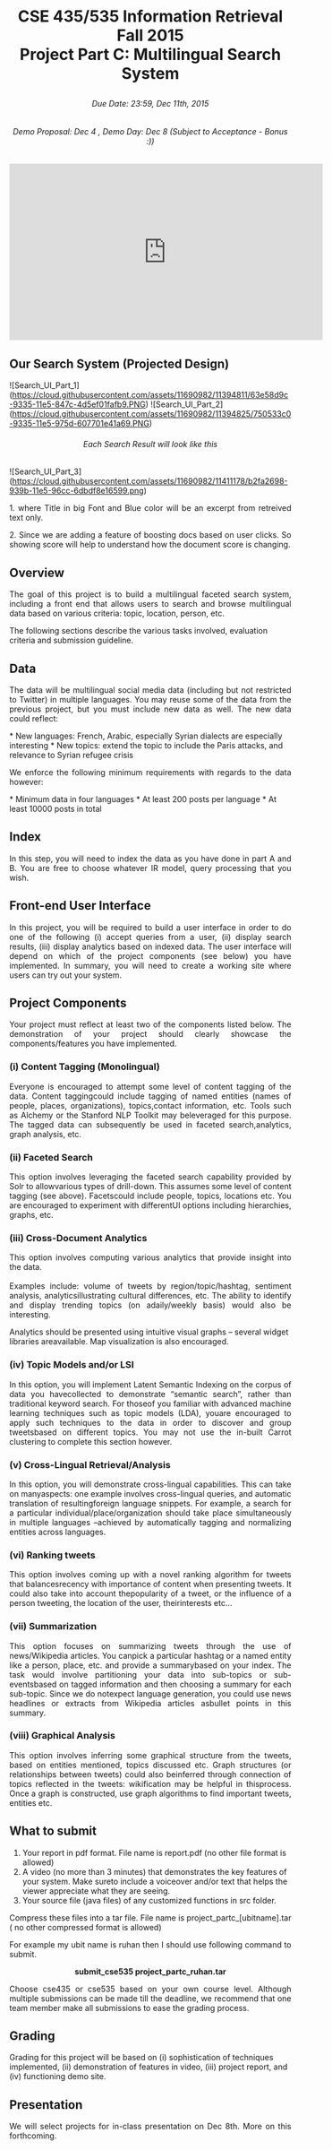 # <p align="center">CSE 435/535 Information Retrieval<br/>Fall 2015<br/>Project Part C: Multilingual Search System</p>
###### <p align="center">Due Date: 23:59, Dec 11th, 2015</p>
###### <p align="center">Demo Proposal: Dec 4 , Demo Day: Dec 8 (Subject to Acceptance - Bonus :))</p>

<iframe width="560" height="315" src="https://www.youtube.com/embed/t9ZassrDA40" frameborder="0" allowfullscreen></iframe>


## Our Search System (Projected Design)
![Search_UI_Part_1] (https://cloud.githubusercontent.com/assets/11690982/11394811/63e58d9c-9335-11e5-847c-4d5ef01fafb9.PNG)
![Search_UI_Part_2] (https://cloud.githubusercontent.com/assets/11690982/11394825/750533c0-9335-11e5-975d-607701e41a69.PNG)

###### <p align="center">Each Search Result will look like this</p>
![Search_UI_Part_3] (https://cloud.githubusercontent.com/assets/11690982/11411178/b2fa2698-939b-11e5-96cc-6dbdf8e16599.png) 
<p align="justify">1. where Title in big Font and Blue color will be an excerpt from retreived text only.</p>
<p align="justify">2. Since we are adding a feature of boosting docs based on user clicks. So showing score will help to understand how the document score is changing.</p>

## Overview
<p align="justify">The goal of this project is to build a multilingual faceted search system, including a front end that allows users to search and browse multilingual data based on various criteria:  topic, location, person, etc.</p>

The following sections describe the various tasks involved, evaluation criteria and submission guideline.

## Data
<p align="justify">The data will be multilingual social media data (including but not restricted to Twitter) in multiple languages.  You may reuse some of the data from the previous project, but you must include new data as well.  The new data could reflect:</p>
*  New languages:  French, Arabic, especially Syrian dialects are especially interesting
*  New topics:  extend the topic to include the Paris attacks, and relevance to Syrian refugee crisis

<p align="justify">We enforce the following minimum requirements with regards to the data however:</p>
*  Minimum data in four languages
*  At least 200 posts per language
*  At least 10000 posts in total

## Index
<p align="justify">In this step, you will need to index the data as you have done in part A and B.   You are free to choose whatever IR model, query processing that you wish.</p>

## Front-end User Interface
<p align="justify">In this project, you will be required to build a user interface in order to do one of the following (i) accept queries from a user, (ii) display search results, (iii) display analytics based on indexed data.  The user interface will depend on which of the project components (see below) you have implemented.  In summary, you will need to create a working site where users can try out your system.</p>

## Project Components
<p align="justify">Your project must reflect at least two of the components listed below.  The demonstration of your project should clearly showcase the components/features you have implemented.</p>

### (i)  Content Tagging (Monolingual)
<p align="justify">Everyone is encouraged to attempt some level of content tagging of the data.  Content taggingcould include tagging of named entities (names of people, places, organizations), topics,contact information, etc.  Tools such as Alchemy or the Stanford NLP Toolkit may beleveraged for this purpose.  The tagged data can subsequently be used in faceted search,analytics, graph analysis, etc.</p>

### (ii)  Faceted Search
<p align="justify">This option involves leveraging the faceted search capability provided by Solr to allowvarious types of drill-down.  This assumes some level of content tagging (see above).  Facetscould include people, topics, locations etc. You are encouraged to experiment with differentUI options including hierarchies, graphs, etc.</p>

### (iii)  Cross-Document Analytics
<p align="justify">This option involves computing various analytics that provide insight into the data.<br/><br/>
Examples include:  volume of tweets by region/topic/hashtag, sentiment analysis, analyticsillustrating cultural differences, etc.   The ability to identify and display trending topics (on adaily/weekly basis) would also be interesting.

Analytics should be presented using intuitive visual graphs – several widget libraries areavailable.  Map visualization is also encouraged.</p>

### (iv)  Topic Models and/or LSI
<p align="justify">In this option, you will implement Latent Semantic Indexing on the corpus of data you havecollected to demonstrate “semantic search”, rather than traditional keyword search.  For thoseof you familiar with advanced machine learning techniques such as topic models (LDA), youare encouraged to apply such techniques to the data in order to discover and group tweetsbased on different topics. You may not use the in-built Carrot clustering to complete this section however.</p>

### (v)  Cross-Lingual Retrieval/Analysis
<p align="justify">In this option, you will demonstrate cross-lingual capabilities.  This can take on manyaspects:  one example involves cross-lingual queries, and automatic translation of resultingforeign language snippets.  For example, a search for a particular individual/place/organization should take place simultaneously in multiple languages –achieved by automatically tagging and normalizing entities across languages.</p>

### (vi)  Ranking tweets
<p align="justify">This option involves coming up with a novel ranking algorithm for tweets that balancesrecency with importance of content when presenting tweets.  It could also take into account thepopularity of a tweet, or the influence of a person tweeting, the location of the user, theirinterests etc...</p>

### (vii) Summarization
<p align="justify">This option focuses on summarizing tweets through the use of news/Wikipedia articles. You canpick a particular hashtag or a named entity like a person, place, etc. and provide a summarybased on your index. The task would involve partitioning your data into sub-topics or sub-eventsbased on tagged information and then choosing a summary for each sub-topic. Since we do notexpect language generation, you could use news headlines or extracts from Wikipedia articles asbullet points in this summary.</p>

### (viii)  Graphical Analysis
<p align="justify">This option involves inferring some graphical structure from the tweets, based on entities mentioned, topics discussed etc.  Graph structures (or relationships between tweets) could also beinferred through connection of topics reflected in the tweets:  wikification may be helpful in thisprocess.  Once a graph is constructed, use graph algorithms to find important tweets, entities etc.</p>

## What to submit
1.  Your report in pdf format. File name is report.pdf (no other file format is allowed)
2.  A video (no more than 3 minutes) that demonstrates the key features of your system.  Make sureto include a voiceover and/or text that helps the viewer appreciate what they are seeing.
3.  Your source file (java files) of any customized functions in src folder.

<p align="justify">Compress these files into a tar file. File name is project_partc_[ubitname].tar ( no other compressed format is allowed)</p>

<p align="justify">For example my ubit name is ruhan then I should use following command to submit.</p>

<p align="center"><b>submit_cse535 project_partc_ruhan.tar</b></p>

<p align="justify">Choose cse435 or cse535 based on your own course level. Although multiple submissions can be made till the deadline, we recommend that one team member make all submissions to ease the grading process.</p>

## Grading
Grading for this project will be based on (i) sophistication of techniques implemented, (ii) demonstration of features in video, (iii) project report,  and (iv) functioning demo site.</p>

## Presentation
<p align="justify">We will select projects for in-class presentation on Dec 8th.  More on this forthcoming.</p>


